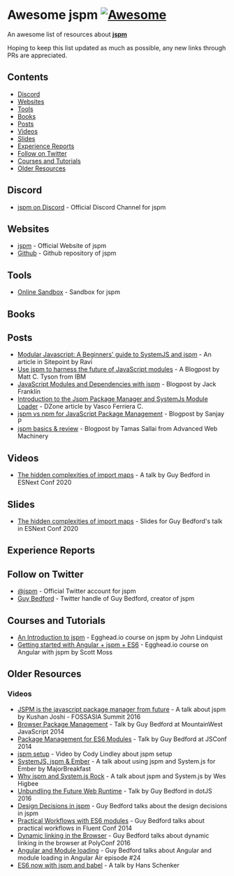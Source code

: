 # Awesome jspm [![Awesome](https://awesome.re/badge.svg)](https://github.com/sindresorhus/awesome)

An awesome list of resources about [**jspm**](https://jspm.org) 

Hoping to keep this list updated as much as possible, any new links through PRs are appreciated.

## Contents
- [Discord](#discord)
- [Websites](#websites)
- [Tools](#tools)
- [Books](#books)
- [Posts](#posts)
- [Videos](#videos)
- [Slides](#slides)
- [Experience Reports](#experience-reports)
- [Follow on Twitter](#follow-on-twitter)
- [Courses and Tutorials](#courses-and-tutorials)
- [Older Resources](#older-resources)

## Discord
- [jspm on Discord](https://discord.gg/dNRweUu) - Official Discord Channel for jspm

## Websites
- [jspm](https://jspm.org) - Official Website of jspm
- [Github](https://github.com/jspm/project) - Github repository of jspm

## Tools
- [Online Sandbox](https://jspm.org/sandbox) - Sandbox for jspm

## Books

## Posts
- [Modular Javascript: A Beginners' guide to SystemJS and jspm](https://www.sitepoint.com/modular-javascript-systemjs-jspm/) - An article in Sitepoint by Ravi
- [Use jspm to harness the future of JavaScript modules](https://www.ibm.com/developerworks/library/wa-use-jspm-javascript-modules/index.html) - A Blogpost by Matt C. Tyson from IBM
- [JavaScript Modules and Dependencies with jspm](https://www.jackfranklin.co.uk/blog/js-modules-jspm-systemjs/) - Blogpost by Jack Franklin
- [Introduction to the Jspm Package Manager and SystemJs Module Loader](https://dzone.com/articles/introduction-to-the-jspm-package-manager-and-the-s-1) - DZone article by Vasco Ferriera C.
- [jspm vs npm for JavaScript Package Management](https://www.zymr.com/jspm-vs-npm-javascript-package-management/) - Blogpost by Sanjay P
- [jspm basics & review](https://advancedweb.hu/jspm-basics-and-review/) - Blogpost by Tamas Sallai from Advanced Web Machinery

## Videos
- [The hidden complexities of import maps](https://www.youtube.com/watch?v=keKKODs6Z7M) - A talk by Guy Bedford in ESNext Conf 2020


## Slides
- [The hidden complexities of import maps](https://docs.google.com/presentation/d/1CiGXMMER8E_PUsUy0fZ2M2iu2oN7RyXVO7BILw11KkE/edit?usp=sharing) - Slides for Guy Bedford's talk in ESNext Conf 2020

## Experience Reports

## Follow on Twitter 
- [@jspm](https://twitter.com/jspm) - Official Twitter account for jspm
- [Guy Bedford](https://twitter.com/guybedford) - Twitter handle of Guy Bedford, creator of jspm

## Courses and Tutorials
- [An Introduction to jspm](https://egghead.io/lessons/javascript-an-introduction-to-javascript-package-manager-jspm) - Egghead.io course on jspm by John Lindquist
- [Getting started with Angular + jspm + ES6](https://egghead.io/lessons/angularjs-getting-started-with-angular-jspm-es6) - Egghead.io course on Angular with jspm by Scott Moss

## Older Resources

### Videos
- [JSPM is the javascript package manager from future](https://www.youtube.com/watch?v=vAK4XL0rWro) - A talk about jspm by Kushan Joshi - FOSSASIA Summit 2016
- [Browser Package Management](https://www.youtube.com/watch?v=MXzQP38mdnE) -  Talk by Guy Bedford at MountainWest JavaScript 2014
- [Package Management for ES6 Modules](https://www.youtube.com/watch?v=szJjsduHBQQ) - Talk by Guy Bedford at JSConf 2014 
- [jspm setup](https://www.youtube.com/watch?v=Ko-N7UycTTs) - Video by Cody Lindley about jspm setup
- [SystemJS, jspm & Ember](https://www.youtube.com/watch?v=lc9nQJR6RX4) - A talk about using jspm and System.js for Ember by MajorBreakfast
- [Why jspm and System.js Rock](https://www.youtube.com/watch?v=4pE1N74IINw) - A talk about jspm and System.js by Wes Higbee
- [Unbundling the Future Web Runtime](https://www.youtube.com/watch?v=8AvKRFhwOkk) - Talk by Guy Bedford in dotJS 2016
- [Design Decisions in jspm](https://www.youtube.com/watch?v=btSTy8pHFy8) - Guy Bedford talks about the design decisions in jspm
- [Practical Workflows with ES6 modules](https://www.youtube.com/watch?v=0VUjM-jJf2U) - Guy Bedford talks about practical workflows in Fluent Conf 2014
- [Dynamic linking in the Browser]( https://www.youtube.com/watch?v=cRSBi1EAOCo) - Guy Bedford talks about dynamic linking in the browser at PolyConf 2016
- [Angular and Module loading](https://www.youtube.com/watch?v=zrLeLxcU64M) - Guy Bedford talks about Angular and module loading in Angular Air episode #24
- [ES6 now with jspm and babel](https://www.youtube.com/watch?v=cUSBRk_yi10) - A talk by Hans Schenker 
